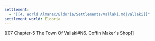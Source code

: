 ```yaml
---
settlement:
  - "[[4. World Almanac/Eldoria/Settlements/Vallaki.md|Vallaki]]"
settlement_world: Eldoria
---
```

[[07 Chapter-5 The Town Of Vallaki#N6. Coffin Maker's Shop]]